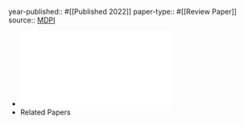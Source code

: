 year-published:: #[[Published 2022]]
paper-type:: #[[Review Paper]]
source:: [MDPI](https://www.mdpi.com/1424-8220/22/21/8564)

- ![Smart Home Privacy Protection Methods against A passive Wireless Snooping Side-Cannel Attack](../assets/sensors-22-08564-v3_1732641062625_0.pdf)
- Related Papers